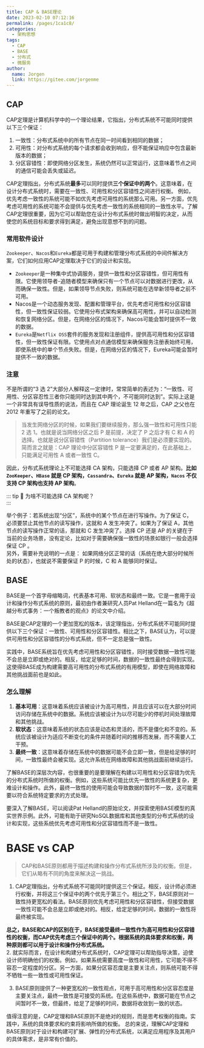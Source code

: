 ```yaml
---
title: CAP & BASE理论
date: 2023-02-10 07:12:16
permalink: /pages/1ca1c8/
categories:
  - 架构思想
tags:
  - CAP
  - BASE
  - 分布式
  - 微服务
author: 
  name: Jorgen
  link: https://gitee.com/jorgenme
---
```

## CAP
CAP定理是计算机科学中的一个理论结果，它指出，分布式系统不可能同时提供以下三个保证：
1. 一致性：分布式系统中的所有节点在同一时间看到相同的数据；
2. 可用性：对分布式系统的每个请求都会收到响应，但不能保证响应中包含最新版本的数据；
3. 分区容错性：即使网络分区发生，系统仍然可以正常运行，这意味着节点之间的通信可能会丢失或延迟。
   
CAP定理指出，分布式系统**最多**可以同时提供**三个保证中的两个**。这意味着，在设计分布式系统时，需要在一致性、可用性和分区容错性之间进行权衡。
例如，优先考虑一致性的系统可能不如优先考虑可用性的系统那么可用。另一方面，优先考虑可用性的系统可能不会提供与优先考虑一致性的系统相同的一致性水平。了解CAP定理很重要，因为它可以帮助您在设计分布式系统时做出明智的决定，从而使您的系统目标和要求得到满足，避免出现意想不到的问题。

### 常用软件设计
`Zookeeper`、`Nacos`和`Eureka`都是可用于构建和管理分布式系统的中间件解决方案，它们如何应用CAP定理取决于它们的设计和实现。 
* `Zookeeper`是一种集中式协调服务，提供一致性和分区容错性，但可用性有限。它使用领导者-追随者模型来确保只有一个节点可以对数据进行更改，从而确保一致性。但是，如果领导节点失败，则系统可能在选举新领导者之前不可用。 
* Nacos是一个动态服务发现、配置和管理平台，优先考虑可用性和分区容错性，但一致性保证较弱。它使用分布式架构来确保高可用性，并可以自动检测和恢复网络分区。但是，在网络分区的情况下，Nacos可能会暂时提供不一致的数据。 
* `Eureka`是`Netflix OSS`套件的服务发现和注册组件，提供高可用性和分区容错性，但一致性保证有限。它使用点对点通信模型来确保服务注册表始终可用，即使系统中的单个节点失败。但是，在网络分区的情况下，Eureka可能会暂时提供不一致的数据。

### 注意
不是所谓的“3 选 2”大部分人解释这一定律时，常常简单的表述为：“一致性、可用性、分区容忍性三者你只能同时达到其中两个，不可能同时达到”。实际上这是一个非常具有误导性质的说法，而且在 CAP 理论诞生 12 年之后，CAP 之父也在 2012 年重写了之前的论文。<br>
> 当发生网络分区的时候，如果我们要继续服务，那么强一致性和可用性只能 2 选 1。也就是说当网络分区之后 P 是前提，决定了 P 之后才有 C 和 A 的选择。也就是说分区容错性（Partition tolerance）我们是必须要实现的。简而言之就是：CAP 理论中分区容错性 P 是一定要满足的，在此基础上，只能满足可用性 A 或者一致性 C。<br>

因此，分布式系统理论上不可能选择 CA 架构，只能选择 CP 或者 AP 架构。**比如 `ZooKeeper`、`HBase` 就是 CP 架构，`Cassandra`、`Eureka` 就是 AP 架构，`Nacos` 不仅支持 CP 架构也支持 AP 架构**。

::: tip 🤔
为啥不可能选择 CA 架构呢？<br>
:::

举个例子：若系统出现“分区”，系统中的某个节点在进行写操作。为了保证 C， 必须要禁止其他节点的读写操作，这就和 A 发生冲突了。如果为了保证 A，其他节点的读写操作正常的话，那就和 C 发生冲突了。选择 CP 还是 AP 的关键在于当前的业务场景，没有定论，比如对于需要确保强一致性的场景如银行一般会选择保证 CP 。<br>
另外，需要补充说明的一点是： 如果网络分区正常的话（系统在绝大部分时候所处的状态），也就说不需要保证 P 的时候，C 和 A 能够同时保证。


## BASE
BASE是一个首字母缩略词，代表基本可用、软状态和最终一致。它是一套用于设计和操作分布式系统的原则，最初由作者兼研究人员Pat Helland在一篇名为《超越分布式事务：一个叛教者的观点》的论文中介绍。<br>

BASE是CAP定理的一个更加宽松的版本，该定理指出，分布式系统不可能同时提供以下三个保证：一致性、可用性和分区容错性。相比之下，BASE认为，可以提供可用性和分区容错性的分布式系统，但不一定总是强一致性。<br>

实践中，BASE系统旨在优先考虑可用性和分区容错性，同时接受数据一致性可能不会总是立即或绝对的。相反，给定足够的时间，数据的一致性最终会得到实现。这使得BASE成为构建需要高可用性的分布式系统的有用模型，即使在网络故障和其他挑战面前也是如此。

### 怎么理解
1. **基本可用**：这意味着系统应该被设计为高可用性，并且应该可以在大部分时间访问存储在系统中的数据。系统应该被设计为以尽可能少的停机时间处理故障和其他挑战。
2. **软状态**：这意味着系统的状态应该是动态和灵活的，而不是僵化和不变的。系统应该被设计为适应不断变化的条件并随着时间的推移而发展，而不需要人工干预。
3. **最终一致**：这意味着存储在系统中的数据可能不会立即一致，但是给足够的时间，一致性最终会被实现。这允许系统在网络故障和其他挑战面前继续运行。

了解BASE的深层次内容，也很重要的是要理解在构建以可用性和分区容错为优先的分布式系统时所做的权衡。例如，这些系统可能比优先一致性的系统更复杂，更难设计和操作。此外，最终一致性的使用可能会导致数据的暂时不一致，这可能需要以符合系统特定要求的方式处理。<br>

要深入了解BASE，可以阅读Pat Helland的原始论文，并探索使用BASE模型的真实世界示例。此外，可能有助于研究NoSQL数据库和其他类型的分布式系统的设计和实现，这些系统优先考虑可用性和分区容错性而不是一致性。

# BASE vs CAP
> CAP和BASE原则都用于描述构建和操作分布式系统所涉及的权衡。但是，它们从略有不同的角度来解决这一挑战。

1. CAP定理指出，分布式系统不可能同时提供这三个保证。相反，设计师必须进行权衡，并将这三个保证中的两个优先于第三个。相比之下，BASE原则对一致性持更宽松的看法。BASE原则优先考虑可用性和分区容错性，但接受数据一致性可能不会总是立即或绝对的。相反，给定足够的时间，数据的一致性将最终被实现。

**总之，BASE和CAP的区别在于，BASE接受最终一致性作为高可用性和分区容错性的权衡，而CAP优先考虑三个保证中的两个。根据系统的具体要求和权衡，两种原则都可以用于设计和操作分布式系统。** <br>
2. 就实际而言，在设计和构建分布式系统时，CAP定理可以帮助指导决策，迫使设计师明确他们的权衡。例如，如果系统需要高度一致性和可用性，它可能不得不容忍一定程度的分区。另一方面，如果分区容忍度是主要关注点，则系统可能不得不牺牲一些一致性或可用性保证。

3. BASE原则提供了一种更宽松的一致性观点，可用于高可用性和分区容忍度是主要关注点，最终一致性是可接受的系统。在这些系统中，数据可能在节点之间暂时不一致，但最终，给足了足够的时间，数据将收敛到一致的状态。

值得注意的是，CAP定理和BASE原则不是绝对的规则，而是思考权衡的指南。实践中，系统的具体要求和约束将影响所做的权衡。
总的来说，理解CAP定理和BASE原则对于设计和构建可扩展、弹性的分布式系统，以满足应用程序及其用户的具体需求，是非常有价值的。